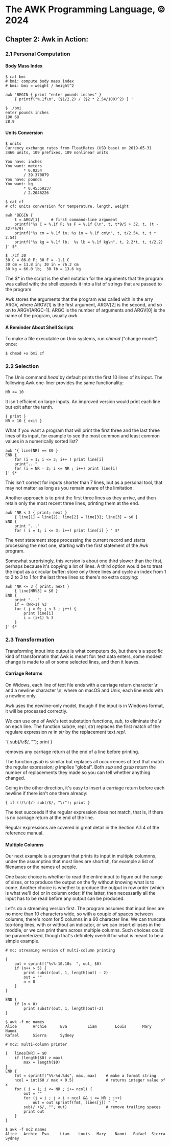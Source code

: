 # The AWK Programming Language, © 2024

## Chapter 2: Awk in Action:

### 2.1 Personal Computation

#### Body Mass Index

```
$ cat bmi
# bmi: compute body mass index
# bmi: bmi = weight / height^2

awk 'BEGIN { print "enter pounds inches" }
    { printf("%.1f\n", ($1/2.2) / ($2 * 2.54/100)^2) } '
```

```
$ ./bmi
enter pounds inches
190 68
28.9
```

#### Units Conversion

```
$ units
Currency exchange rates from FloatRates (USD base) on 2019-05-31 
3460 units, 109 prefixes, 109 nonlinear units

You have: inches
You want: meters
        * 0.0254
        / 39.370079
You have: pounds
You want: kg
        * 0.45359237
        / 2.2046226
```


```
$ cat cf
# cf: units conversion for temperature, length, weight

awk 'BEGIN {
    t = ARGV[1]     # first command-line argument
    printf("%s C = %.1f F; %s F = %.1f C\n", t, t*9/5 + 32, t, (t - 32)*5/9)
    printf("%s cm = %.1f in; %s in = %.1f cm\n", t, t/2.54, t, t * 2.54)
    printf("%s kg = %.1f lb;  %s lb = %.1f kg\n", t, 2.2*t, t, t/2.2)
}' $*
```

```
$ ./cf 30
30 C = 86.0 F; 30 F = -1.1 C
30 cm = 11.8 in; 30 in = 76.2 cm
30 kg = 66.0 lb;  30 lb = 13.6 kg
```

The \$\* in the script is the shell notation for the arguments that the program was called with; the shell expands it into a list of strings that are passed to the program.

Awk stores the arguments that the program was called with in the arry ARGV, where ARGV[1] is the first argument, ARGV[2] is the second, and so on to ARGV[ARGC-1]. ARGC is the number of arguments and ARGV[0] is the name of the program, usually _awk_.

#### A Reminder About Shell Scripts

To make a file executable on Unix systems, run _chmod_ ("change mode") once:

`$ chmod +x bmi cf`

### 2.2 Selection

The Unix command _head_ by default prints the first 10 lines of its input. 
The following Awk one-liner provides the same functionality:

`NR <= 10`

It isn't efficient on large inputs. An improved version would print each line but exit after the tenth.

```
{ print }
NR > 10 { exit }
```

What if you want a program that will print the first three and the last three lines of its input, for example to see the most common and least common values in a numerically sorted list?

```
awk '{ line[NR] == $0 }
END {
    for (i = 1; i <= 3; i++ ) print line[i] 
    print"..."
    for (i = NR - 2; i <= NR ; i++) print line[i]
}' $*
```

This isn't correct for inputs shorter than 7 lines, but as a personal tool, that may not matter as long as you remain aware of the limitation.

Another approach is to print the first three lines as they arrive, and then retain only the most recent three lines, printing them at the end.

```
awk 'NR < 3 { print; next }
    { line[1] = line[2]; line[2] = line[3]; line[3] = $0 }
END {
    print "..." 
    for ( i = 1; i <= 3; i++) print line[i] } ' $*
```

The _next_ statement stops processing the current record and starts processing the next one, starting with the first statement of the Awk program.

Somewhat surprisingly, this version is about one third slower than the first, perhaps because it's copying a lot of lines. A third option would be to treat the input as a circular buffer: store only three lines and cycle an index from 1 to 2 to 3 to 1 for the last three lines so there's no extra copying:

```
awk 'NR <= 3 { print; next }
    { line[NR%3] = $0 }
END {
    print "..."
    if = (NR+1) %3
    for ( j = 0; j < 3 ; j++) {
        print line[i]
        i = (i+1) % 3
    }
}' $*
```

### 2.3 Transformation

Transforming input into output is what computers do, but there's a specific kind of transformatin that Awk is meant for: text data enters, some modest change is made to all or some selected lines, and then it leaves.

#### Carriage Returns

On Widows, each line of text file ends with a carriage return character \\r and a newline character \\n, where on macOS and Unix, each line ends with a newline only.

Awk uses the newline-only model, though if the input is in Windows format, it will be processed correctly.

We can use one of Awk's text substution functions, _sub_, to eliminate the \\r on each line. The function sub(re, repl, str) replaces the first match of the regulare expression _re_ in _str_ by the replacement text _repl_.

`{ sub(/\r$/, ""); print }

removes any carriage return at the end of a line before printing.

The function _gsub_ is siimilar but replaces all occurrences of text that match the regular expression; _g_ implies "global". Both _sub_ and _gsub_ return the number of replacements they made so you can tell whether anything changed.

Going in the other direction, it's easy to insert a carriage return before each newline if there isn't one there already:

`{ if (!/\r$/) sub(/$/, "\r"); print }`

The test succeeds if the regular expression does not match, that is, if there is no carriage return at the end of the line.

Regular expressions are covered in great detail in the Section A.1.4 of the reference manual.

#### Multiple Columns

Our next example is a program that prints its input in multiple columnns, under the assumptino that most lines are shortish, for example a list of filenames or the names of people.

One basic choice is whether to read the entire input to figure out the range of sizes, or to produce the output on the fly without knowing what is to come. Another choice is whether to produce the output in row order (which is what we'll do) or in column order; if the latter, then  necessarily all the input has to be read before any output can be produced.

Let's do a streaming version first. The program assumes that input lines are no more than 10 characters wide, so with a couple of spaces between columns, there's room for 5 columns in a 60 character line. We can truncate too-long lines, with or without an indicator, or we can insert ellipses in the moddle, or we can print them across multiple columns.  Such choices could be parameterized, though that's definitely overkill for what is meant to be a simple example.


```
# mc: streaming version of multi-column printing

{
    out = sprintf("%s%-10.10s  ", out, $0)
    if (n++ > 5) {
        print substr(out, 1, length(out) - 2)
        out = ""
        n = 0
    }
}

END {
    if (n > 0) 
        print substr(out, 1, length(out)-2)
}
```

```
$ awk -f mc names
Alice       Archie      Eva         Liam        Louis       Mary        Naomi     
Rafael      Sierra      Sydney 
```

```
# mc2: multi-column printer

{   lines[NR] = $0
    if (length($0) > max)
        max = length($0)
}
END {
    fmt = sprintf("%%-%d.%ds", max, max)    # make a format string
    ncol = int(60 / max + 0.5)              # returns integer value of x
    for ( i = 1; i <= NR ; i+= ncol) {
        out = ""
        for (j = i ; j < i + ncol && j <= NR ; j++)
            out = out sprintf(fmt, lines[j]) "  "
        sub(/ +$/, "", out)                 # remove trailing spaces
        print out
    }
}
```

```
$ awk -f mc2 names
Alice   Archie  Eva     Liam    Louis   Mary    Naomi   Rafael  Sierra  Sydney
```
